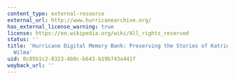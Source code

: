 ```yaml
---
content_type: external-resource
external_url: http://www.hurricanearchive.org/
has_external_license_warning: true
license: https://en.wikipedia.org/wiki/All_rights_reserved
status: ''
title: 'Hurricane Digital Memory Bank: Preserving the Stories of Katrina, Rita, and
  Wilma'
uid: 0c85b1c2-8323-4b9c-b643-b19b743a441f
wayback_url: ''
---
```

